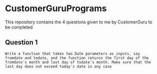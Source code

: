 # CustomerGuruPrograms
This repository contains the 4 questions given to me by CustomerGuru to be completed

## Question 1

``` Write a function that takes two Date parameters as inputs, say fromdate and todate, and the function returns the first day of the fromdate's month and last day of todate's month. Make sure that the last day does not exceed today's date in any case ```

